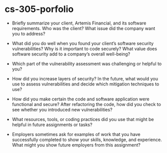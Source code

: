 # cs-305-porfolio

- Briefly summarize your client, Artemis Financial, and its software requirements. Who was the client? What issue did the company want you to address?

- What did you do well when you found your client’s software security vulnerabilities? Why is it important to code securely? What value does software security add to a company’s overall well-being?

- Which part of the vulnerability assessment was challenging or helpful to you?

- How did you increase layers of security? In the future, what would you use to assess vulnerabilities and decide which mitigation techniques to use?

- How did you make certain the code and software application were functional and secure? After refactoring the code, how did you check to see whether you introduced new vulnerabilities?

- What resources, tools, or coding practices did you use that might be helpful in future assignments or tasks?

- Employers sometimes ask for examples of work that you have successfully completed to show your skills, knowledge, and experience. What might you show future employers from this assignment?
